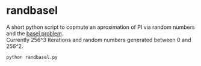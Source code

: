 # randbasel
A short python script to copmute an aproximation of PI via random numbers and the [basel problem](https://plus.maths.org/content/basel-problem).   
Currently 256^3 Iterations and random numbers generated between 0 and 256^2.

`python randbasel.py`
